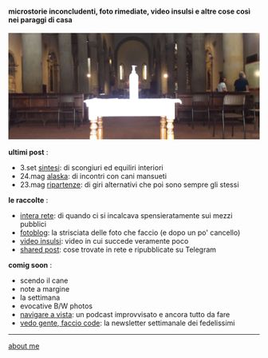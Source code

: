 #### microstorie inconcludenti, foto rimediate, video insulsi e altre cose così nei paraggi di casa  

![](/20wk34main.png "San Sepolcro - amuchinia ")

**ultimi post** :  
- 3.set [sintesi](https://cacioman.github.io/20wk36-ciccio-sintesi.html): di scongiuri ed equiliri interiori  
- 24.mag [alaska](https://cacioman.github.io/20wk21-ciccio-alaska.html): di incontri con cani mansueti   
- 23.mag [ripartenze](/20wk21-ciccio-ripartenze.md): di giri alternativi che poi sono sempre gli stessi  

**le raccolte** :  
- [intera rete](https://cacioman.github.io/interarete.html): di quando ci si incalcava spensieratamente sui mezzi pubblici  
- [fotoblog](https://www.flickr.com/photos/cacioman): la strisciata delle foto che faccio (e dopo un po' cancello)  
- [video insulsi](https://www.youtube.com/channel/UCDoy-lXaaJVugJ9bLVSXGJw): video in cui succede veramente poco  
- [shared post](https://t.me/cacioshared): cose trovate in rete e ripubblicate su Telegram    

**comig soon** :  
- scendo il cane 
- note a margine  
- la settimana  
- evocative B/W photos 
- [navigare a vista](https://anchor.fm/cacioman63): un podcast improvvisato e ancora tutto da fare  
- [vedo gente, faccio code](https://tinyletter.com/cacioman/archive): la newsletter settimanale dei fedelissimi  

---    
[about me](https://about.me/cacioman)  

<!---  
--->  
